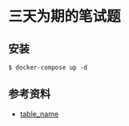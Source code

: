 # 三天为期的笔试题

## 安装

```shell script
$ docker-compose up -d
```

## 参考资料

- [table_name](https://books.agiliq.com/projects/django-orm-cookbook/en/latest/table_name.html)